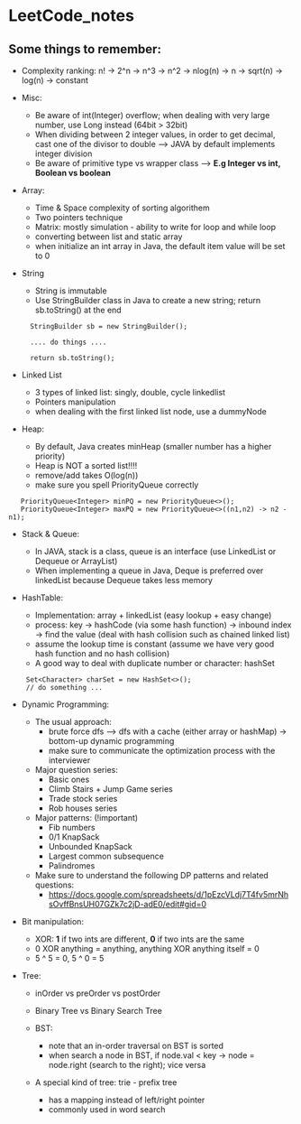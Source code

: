 # LeetCode_notes

## Some things to remember:

- Complexity ranking: n! -> 2^n -> n^3 -> n^2 -> nlog(n) -> n -> sqrt(n) -> log(n) -> constant  

- Misc:
    - Be aware of int(Integer) overflow; when dealing with very large number, use Long instead (64bit > 32bit)
    - When dividing between 2 integer values, in order to get decimal, cast one of the divisor to double --> JAVA by default implements integer division
    - Be aware of primitive type vs wrapper class  --> **E.g Integer vs int, Boolean vs boolean**

- Array:
  - Time & Space complexity of sorting algorithem
  - Two pointers technique
  - Matrix: mostly simulation - ability to write for loop and while loop
  - converting between list and static array
  - when initialize an int array in Java, the default item value will be set to 0
  
- String
  - String is immutable
  - Use StringBuilder class in Java to create a new string; return sb.toString() at the end
  
  ```
    StringBuilder sb = new StringBuilder();
  
    .... do things ....
  
    return sb.toString();
  ```
  
- Linked List
  - 3 types of linked list: singly, double, cycle linkedlist
  - Pointers manipulation
  - when dealing with the first linked list node, use a dummyNode
 
- Heap:
  - By default, Java creates minHeap (smaller number has a higher priority)
  - Heap is NOT a sorted list!!!!
  - remove/add takes O(log(n))
  - make sure you spell PriorityQueue correctly
  
 ```
    PriorityQueue<Integer> minPQ = new PriorityQueue<>();
    PriorityQueue<Integer> maxPQ = new PriorityQueue<>((n1,n2) -> n2 - n1);
 ```

 - Stack & Queue:
    - In JAVA, stack is a class, queue is an interface (use LinkedList or Dequeue or ArrayList)
    - When implementing a queue in Java, Deque is preferred over linkedList because Dequeue takes less memory

- HashTable:
   - Implementation: array + linkedList (easy lookup + easy change)
   - process: key -> hashCode (via some hash function) -> inbound index -> find the value (deal with hash collision such as chained linked list)
   - assume the lookup time is constant (assume we have very good hash function and no hash collision)
   - A good way to deal with duplicate number or character: hashSet
   
   ```
    Set<Character> charSet = new HashSet<>();
    // do something ...
   ```
       
- Dynamic Programming:
    - The usual approach: 
        - brute force dfs --> dfs with a cache (either array or hashMap) -> bottom-up dynamic programming
        - make sure to communicate the optimization process with the interviewer
    - Major question series:
        - Basic ones
        - Climb Stairs + Jump Game series
        - Trade stock series
        - Rob houses series
    - Major patterns: (!important)
        - Fib numbers
        - 0/1 KnapSack
        - Unbounded KnapSack
        - Largest common subsequence
        - Palindromes
     - Make sure to understand the following DP patterns and related questions:
        - https://docs.google.com/spreadsheets/d/1pEzcVLdj7T4fv5mrNhsOvffBnsUH07GZk7c2jD-adE0/edit#gid=0

- Bit manipulation:
    - XOR: **1** if two ints are different, **0** if two ints are the same
    - 0 XOR anything = anything, anything XOR anything itself = 0
    - 5 ^ 5 = 0, 5 ^ 0 = 5
    
- Tree:
    - inOrder vs preOrder vs postOrder
    - Binary Tree vs Binary Search Tree
    - BST:
        - note that an in-order traversal on BST is sorted 
        - when search a node in BST, if node.val < key -> node = node.right (search to the right); vice versa
        
    - A special kind of tree: trie - prefix tree
        - has a mapping instead of left/right pointer
        - commonly used in word search
